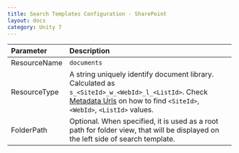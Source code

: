 ```yaml
---
title: Search Templates Configuration - SharePoint
layout: docs
category: Unity 7
---
```

| Parameter   | Description |
|:------------|:------------|
|ResourceName |`documents`|
|ResourceType | A string uniquely identify document library. Calculated as `s_<SiteId>_w_<WebId>_l_<ListId>`. Check [Metadata Urls](../repository-data-providers/sharepoint.md#sharepoint-metadata-urls) on how to find `<SiteId>`, `<WebId>`, `<ListId>` values. |
|FolderPath   |Optional. When specified, it is used as a root path for folder view, that will be displayed on the left side of search template.|
